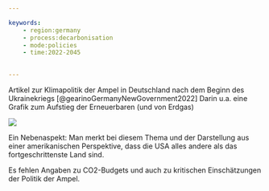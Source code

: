 ```yaml
---

keywords:
    - region:germany
    - process:decarbonisation
    - mode:policies
    - time:2022-2045
   

---
```


Artikel zur Klimapolitik der Ampel in Deutschland nach dem Beginn des Ukrainekriegs [@gearinoGermanyNewGovernment2022]
Darin u.a. eine Grafik zum Aufstieg der Erneuerbaren (und von Erdgas)

![](https://insideclimatenews.org/wp-content/uploads/2022/03/GermanyPowerFeverChart22.png)


Ein Nebenaspekt: Man merkt bei diesem Thema und der Darstellung aus einer amerikanischen Perspektive, dass die USA alles andere als das fortgeschrittenste Land sind. 

Es fehlen Angaben zu CO2-Budgets und auch zu kritischen Einschätzungen der Politik der Ampel. 